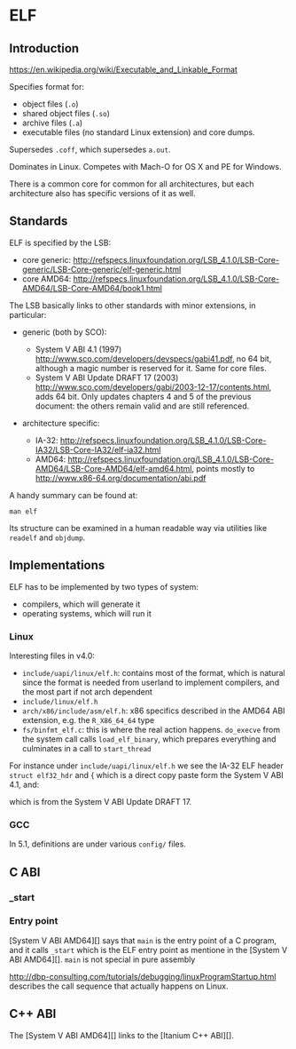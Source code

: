 # ELF

## Introduction

<https://en.wikipedia.org/wiki/Executable_and_Linkable_Format>

Specifies format for:

- object files (`.o`)
- shared object files (`.so`)
- archive files (`.a`)
- executable files (no standard Linux extension) and core dumps.

Supersedes `.coff`, which supersedes `a.out`.

Dominates in Linux. Competes with Mach-O for OS X and PE for Windows.

There is a common core for common for all architectures, but each architecture also has specific versions of it as well.

## Standards

ELF is specified by the LSB:

- core generic: <http://refspecs.linuxfoundation.org/LSB_4.1.0/LSB-Core-generic/LSB-Core-generic/elf-generic.html>
- core AMD64: <http://refspecs.linuxfoundation.org/LSB_4.1.0/LSB-Core-AMD64/LSB-Core-AMD64/book1.html>

The LSB basically links to other standards with minor extensions, in particular:

-   generic (both by SCO):

    - System V ABI 4.1 (1997) <http://www.sco.com/developers/devspecs/gabi41.pdf>, no 64 bit, although a magic number is reserved for it. Same for core files.
    - System V ABI Update DRAFT 17 (2003) <http://www.sco.com/developers/gabi/2003-12-17/contents.html>, adds 64 bit. Only updates chapters 4 and 5 of the previous document: the others remain valid and are still referenced.

-   architecture specific:

    - IA-32:  <http://refspecs.linuxfoundation.org/LSB_4.1.0/LSB-Core-IA32/LSB-Core-IA32/elf-ia32.html>
    - AMD64: <http://refspecs.linuxfoundation.org/LSB_4.1.0/LSB-Core-AMD64/LSB-Core-AMD64/elf-amd64.html>, points mostly to <http://www.x86-64.org/documentation/abi.pdf>

A handy summary can be found at:

    man elf

Its structure can be examined in a human readable way via utilities like `readelf` and `objdump`.

## Implementations

ELF has to be implemented by two types of system:

- compilers, which will generate it
- operating systems, which will run it

### Linux

Interesting files in v4.0:

- `include/uapi/linux/elf.h`: contains most of the format, which is natural since the format is needed from userland to implement compilers, and the most part if not arch dependent
- `include/linux/elf.h`
- `arch/x86/include/asm/elf.h`: x86 specifics described in the AMD64 ABI extension, e.g. the `R_X86_64_64` type
- `fs/binfmt_elf.c`: this is where the real action happens. `do_execve` from the system call calls `load_elf_binary`, which prepares everything and culminates in a call to `start_thread`

For instance under `include/uapi/linux/elf.h` we see the IA-32 ELF header `struct elf32_hdr` and  {
which is a direct copy paste form the System V ABI 4.1, and:

which is from the System V ABI Update DRAFT 17.

### GCC

In 5.1, definitions are under various `config/` files.

## C ABI

### _start

### Entry point

[System V ABI AMD64][] says that `main` is the entry point of a C program, and it calls `_start`  which is the ELF entry point as mentione in the [System V ABI AMD64][]. `main` is not special in pure assembly 

<http://dbp-consulting.com/tutorials/debugging/linuxProgramStartup.html> describes the call sequence that actually happens on Linux.

## C++ ABI

The [System V ABI AMD64][] links to the [Itanium C++ ABI][].
